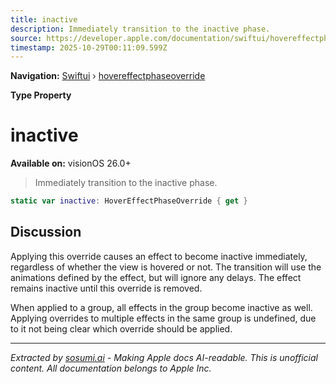 ```yaml
---
title: inactive
description: Immediately transition to the inactive phase.
source: https://developer.apple.com/documentation/swiftui/hovereffectphaseoverride/inactive
timestamp: 2025-10-29T00:11:09.599Z
---
```


**Navigation:** [Swiftui](/documentation/swiftui) › [hovereffectphaseoverride](/documentation/swiftui/hovereffectphaseoverride)

**Type Property**

# inactive

**Available on:** visionOS 26.0+

> Immediately transition to the inactive phase.

```swift
static var inactive: HoverEffectPhaseOverride { get }
```

## Discussion

Applying this override causes an effect to become inactive immediately, regardless of whether the view is hovered or not. The transition will use the animations defined by the effect, but will ignore any delays. The effect remains inactive until this override is removed.

When applied to a group, all effects in the group become inactive as well. Applying overrides to multiple effects in the same group is undefined, due to it not being clear which override should be applied.

---

*Extracted by [sosumi.ai](https://sosumi.ai) - Making Apple docs AI-readable.*
*This is unofficial content. All documentation belongs to Apple Inc.*
